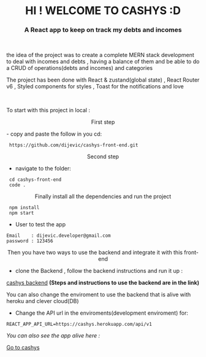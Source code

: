<h1 align="center"> HI ! WELCOME TO CASHYS :D </h1>
<h3 color="red" align="center">A React app to keep on track my debts and incomes </h3>

 <br/>

 <p>the idea of the project was to create a complete MERN stack development to deal with incomes and debts , having a balance of them and be able to do a CRUD of operations(debts and incomes) and categories</p>

<p margin="20px">The project has been done with React & zustand(global state) , React Router v6 , Styled components for styles , Toast for the notifications and love</p>

<p>

  <br/>

<p margin="20px">To start with this project in local :</p>

<p align="center">First step </p>
- copy and paste the follow in you cd:

```
 https://github.com/dijevic/cashys-front-end.git
```

<p align="center">Second step  </p>

- navigate to the folder:

```
 cd cashys-front-end
 code .
```

<p align="center">Finally install all the dependencies and run the project </p>

```
 npm install
 npm start
```

- User to test the app

```
Email    : dijevic.developer@gmail.com
password : 123456
```

<p align="center">Then you have two ways to use the backend and integrate it with this front-end</p>

- clone the Backend , follow the backend instructions and run it up :

<a href="https://github.com/dijevic/Cashys" target="_blank">cashys backend</a>
<b>(Steps and instructions to use the backend are in the link)</b>

<p>You can also change the enviroment  to use the backend that is alive with heroku and clever cloud(DB) </p>

- Change the API url in the enviroments(development enviroment) for:

```
REACT_APP_API_URL=https://cashys.herokuapp.com/api/v1

```

_You can also see the app alive here :_

<a href="https://cashys.netlify.app/" target="_blank">Go to cashys</a>

